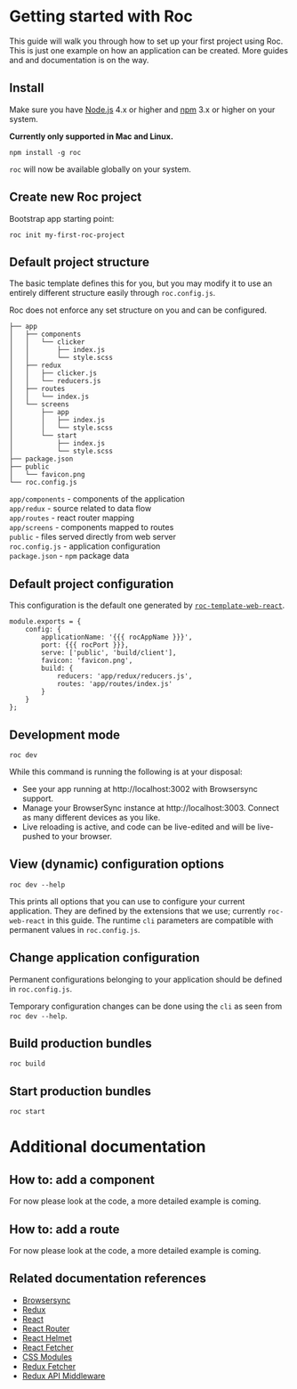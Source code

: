 # Getting started with Roc

This guide will walk you through how to set up your first project using Roc. This is just one example on how an application can be created. More guides and and documentation is on the way.

## Install
Make sure you have [Node.js](https://nodejs.org) 4.x or higher and [npm](https://www.npmjs.com/) 3.x or higher on your system.

__Currently only supported in Mac and Linux.__

```
npm install -g roc
```
`roc` will now be available globally on your system.

## Create new Roc project
Bootstrap app starting point:
```
roc init my-first-roc-project
```

## Default project structure
The basic template defines this for you, but you may modify it to use an entirely different structure easily through `roc.config.js`.

Roc does not enforce any set structure on you and can be configured.
```
├── app
│   ├── components
│   │   └── clicker
│   │       ├── index.js
│   │       └── style.scss
│   ├── redux
│   │   ├── clicker.js
│   │   └── reducers.js
│   ├── routes
│   │   └── index.js
│   └── screens
│       ├── app
│       │   ├── index.js
│       │   └── style.scss
│       └── start
│           ├── index.js
│           └── style.scss
├── package.json
├── public
│   └── favicon.png
└── roc.config.js

```

`app/components` - components of the application  
`app/redux` - source related to data flow  
`app/routes` - react router mapping  
`app/screens` - components mapped to routes  
`public` - files served directly from web server  
`roc.config.js` - application configuration  
`package.json` - `npm` package data

## Default project configuration
This configuration is the default one generated by [`roc-template-web-react`](https://github.com/vgno/roc-template-web-react).
```
module.exports = {
    config: {
        applicationName: '{{{ rocAppName }}}',
        port: {{{ rocPort }}},
        serve: ['public', 'build/client'],
        favicon: 'favicon.png',
        build: {
            reducers: 'app/redux/reducers.js',
            routes: 'app/routes/index.js'
        }
    }
};
```


## Development mode
```
roc dev
```
While this command is running the following is at your disposal:
- See your app running at http://localhost:3002 with Browsersync support.
- Manage your BrowserSync instance at http://localhost:3003. Connect as many different devices as you like.
- Live reloading is active, and code can be live-edited and will be live-pushed to your browser.

## View (dynamic) configuration options
```
roc dev --help
```

This prints all options that you can use to configure your current application. They are defined by the extensions that we use; currently `roc-web-react` in this guide. The runtime `cli` parameters are compatible with permanent values in `roc.config.js`.

## Change application configuration
Permanent configurations belonging to your application should be defined in `roc.config.js`.

Temporary configuration changes can be done using the `cli` as seen from `roc dev --help`.

## Build production bundles
```
roc build
```

## Start production bundles
```
roc start
```

# Additional documentation

## How to: add a component
For now please look at the code, a more detailed example is coming.

## How to: add a route
For now please look at the code, a more detailed example is coming.

## Related documentation references
- [Browsersync](https://browsersync.io)
- [Redux](https://github.com/rackt/redux)
- [React](https://facebook.github.io/react/)
- [React Router](https://github.com/rackt/react-router)
- [React Helmet](https://github.com/nfl/react-helmet)
- [React Fetcher](https://github.com/markdalgleish/react-fetcher)
- [CSS Modules](https://github.com/css-modules/css-modules)
- [Redux Fetcher](https://github.com/vgno/redux-fetcher)
- [Redux API Middleware](https://github.com/vgno/redux-api-middleware)
